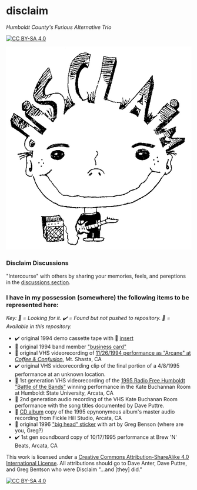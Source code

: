 # disclaim
_Humboldt County's Furious Alternative Trio_

[![CC BY-SA 4.0][cc-by-sa-shield]][cc-by-sa]

![big-head][big-head]

### Disclaim Discussions
"Intercourse" with others by sharing your memories, feels, and pereptions in the [discussions section](https://github.com/iLPdev/disclaim/discussions). 

### I have in my possession (somewhere) the following items to be represented here:
_Key: 👀 = Looking for it. ✔️ = Found but not pushed to repository. 🏁 = Available in this repository._

* ✔️ original 1994 demo cassette tape with 🏁 [insert](https://github.com/iLPdev/disclaim/blob/main/diSCLAiM_tapecover.gif)
* 🏁 original 1994 band member ["business card"](https://github.com/iLPdev/disclaim/blob/main/diSCLAiM_business_card.jpg)
* 🏁 original VHS videorecording of [11/26/1994 performance as "Arcane" at _Coffee & Confusion_](https://github.com/iLPdev/disclaim/tree/main/video/VHS/raw/coffee%20and%20confusion), Mt. Shasta, CA
* ✔️ original VHS videorecording clip of the final portion of a 4/8/1995 performance at an unknown location.
* 🏁 1st generation VHS videorecording of the [1995 Radio Free Humboldt "Battle of the Bands"](https://github.com/iLPdev/disclaim/tree/main/video/VHS/raw/kate%20buchanan%20room) winning performance in the Kate Buchannan Room at Humboldt State University, Arcata, CA
* 👀 2nd generation audio recording of the VHS Kate Buchanan Room performance with the song titles documented by Dave Puttre.
* 🏁 [CD album](https://github.com/iLPdev/disclaim/tree/main/audio/CD/raw) copy of the 1995 epynonymous album's master audio recording from Fickle Hill Studio, Arcata, CA
* 🏁 original 1996 ["big head" sticker](https://github.com/iLPdev/disclaim/blob/main/diSCLAiM_sticker_full.jpg) with art by Greg Benson (where are you, Greg?)
* ✔️ 1st gen soundboard copy of 10/17/1995 performance at Brew 'N' Beats, Arcata, CA

This work is licensed under a
[Creative Commons Attribution-ShareAlike 4.0 International License][cc-by-sa]. All attributions should go to Dave Anter, Dave Puttre, and Greg Bentson who were Disclaim "...and [they] did."

[![CC BY-SA 4.0][cc-by-sa-image]][cc-by-sa]

[big-head]: https://github.com/iLPdev/disclaim/blob/main/images/diSCLAiM_sticker_full.jpg
[cc-by-sa]: http://creativecommons.org/licenses/by-sa/4.0/
[cc-by-sa-image]: https://licensebuttons.net/l/by-sa/4.0/88x31.png
[cc-by-sa-shield]: https://img.shields.io/badge/License-CC%20BY--SA%204.0-lightgrey.svg
